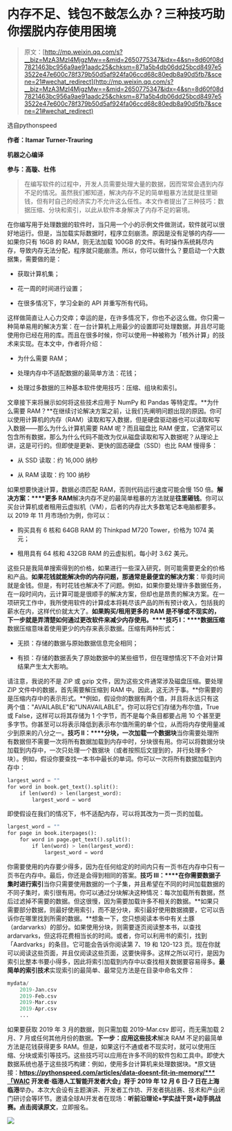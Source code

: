 # 内存不足、钱包不鼓怎么办？三种技巧助你摆脱内存使用困境

> 原文：[http://mp.weixin.qq.com/s?__biz=MzA3MzI4MjgzMw==&mid=2650775347&idx=4&sn=8d60f08d7821463bc956a9ae91aadc25&chksm=871a5b4db06dd25bcd8497e53522e47e600c78f379b50d5af924fa06ccd68c80edb8a90d5fb7&scene=21#wechat_redirect](http://mp.weixin.qq.com/s?__biz=MzA3MzI4MjgzMw==&mid=2650775347&idx=4&sn=8d60f08d7821463bc956a9ae91aadc25&chksm=871a5b4db06dd25bcd8497e53522e47e600c78f379b50d5af924fa06ccd68c80edb8a90d5fb7&scene=21#wechat_redirect)

选自pythonspeed

**作者：Itamar Turner-Trauring**

**机器之心编译**

**参与：高璇、杜伟**

> 在编写软件的过程中，开发人员需要处理大量的数据，因而常常会遇到内存不足的情况。虽然我们都知道，解决内存不足的简单粗暴方法就是往里砸钱，但有时自己的经济实力不允许这么任性。本文作者提出了三种技巧：数据压缩、分块和索引，以此从软件本身解决了内存不足的窘境。

在你编写用于处理数据的软件时，当只用一个小的示例文件做测试，软件就可以很好地运行。但是，当加载实际数据时，程序立刻崩溃。原因是没有足够的内存——如果你只有 16GB 的 RAM，则无法加载 100GB 的文件。有时操作系统耗尽内存，导致内存无法分配，程序就只能崩溃。所以，你可以做什么？要启动一个大数据集，需要做的是：

*   获取计算机集；

*   花一周的时间进行设置；

*   在很多情况下，学习全新的 API 并重写所有代码。

这样做简直让人心力交瘁；幸运的是，在许多情况下，你也不必这么做。你只需一种简单易用的解决方案：在一台计算机上用最少的设置即可处理数据，并且尽可能使用你已经在用的库。而且在很多时候，你可以使用一种被称为「核外计算」的技术来实现。在本文中，作者将介绍：

*   为什么需要 RAM；

*   处理内存中不适配数据的最简单方法：花钱；

*   处理过多数据的三种基本软件使用技巧：压缩、组块和索引。

文章接下来将展示如何将这些技术应用于 NumPy 和 Pandas 等特定库。**为什么需要 RAM？**在继续讨论解决方案之前，让我们先阐明问题出现的原因。你可以使用计算机的内存（RAM）读取和写入数据，但是硬盘驱动器也可以读取和写入数据——那么为什么计算机需要 RAM 呢？而且磁盘比 RAM 便宜，它通常可以包含所有数据，那么为什么代码不能改为仅从磁盘读取和写入数据呢？从理论上讲，这是可行的。但即使是更新、更快的固态硬盘（SSD）也比 RAM 慢得多：

*   从 SSD 读取：约 16,000 纳秒

*   从 RAM 读取：约 100 纳秒

如果想要快速计算，数据必须匹配 RAM，否则代码运行速度可能会慢 150 倍。**解决方案：****更多 RAM**解决内存不足的最简单粗暴的方法就是**往里砸钱**。你可以买台计算机或者租用云虚拟机（VM），后者的内存比大多数笔记本电脑都要多。以 2019 年 11 月市场价为例，你可以：

*   购买具有 6 核和 64GB RAM 的 Thinkpad M720 Tower，价格为 1074 美元；

*   租用具有 64 核和 432GB RAM 的云虚拟机，每小时 3.62 美元。

这些只是我简单搜索得到的价格，如果进行一些深入研究，则可能需要更全的价格和产品。**如果花钱就能解决你的内存问题，那通常是最便宜的解决方案**：毕竟时间就是金钱。但是，有时花钱也解决不了问题。例如，如果你要处理许多数据任务，在一段时间内，云计算可能是很顺手的解决方案，但却也是昂贵的解决方案。在一项研究工作中，我所使用软件的计算成本将耗尽该产品的所有预计收入，包括我的薪水在内，这样代价就太大了。**如果购买/租用更多的 RAM 是不够或不现实的，下一步就是弄清楚如何通过更改软件来减少内存使用。****技巧 I：****数据压缩**数据压缩意味着使用更少的内存来表示数据。压缩有两种形式：

*   无损：存储的数据与原始数据信息完全相同；

*   有损：存储的数据丢失了原始数据中的某些细节，但在理想情况下不会对计算结果产生太大影响。

请注意，我说的不是 ZIP 或 gzip 文件，因为这些文件通常涉及磁盘压缩。要处理 ZIP 文件中的数据，首先需要解压缩到 RAM 中。因此，这无济于事。**你需要的是压缩内存中的表示形式。**例如，假设你的数据有两个值，并且将永远只有这两个值："AVAILABLE"和"UNAVAILABLE"。你可以将它们存储为布尔值，True 或 False，这样可以将其存储为 1 个字节，而不是每个条目都要占用 10 个甚至更多字节。你甚至可以将表示降低到表示布尔值所需的单个位，从而将内存使用量减少到原来的八分之一。**技巧 II：****分块，一次加载一个数据块**当你需要处理所有数据但不需要一次将所有数据加载到内存中时，分块很有用。你可以将数据分块加载到内存中，一次只处理一个数据块（或者按照后文提到的，并行处理多个块）。例如，假设你要查找一本书中最长的单词。你可以一次将所有数据加载到内存中：

```py
largest_word = ""
for word in book.get_text().split():
    if len(word) > len(largest_word):
        largest_word = word
```

即使假设在我们的情况下，书不适配内存，可以将其改为一页一页的加载。

```py
largest_word = ""
for page in book.iterpages():
    for word in page.get_text().split():
        if len(word) > len(largest_word):
            largest_word = word
```

你需要使用的内存要少得多，因为在任何给定的时间内只有一页书在内存中只有一页书在内存中。最后，你还是会得到相同的答案。**技巧 III：****在你需要数据子集时进行索引**当你只需要使用数据的一个子集，并且希望在不同的时间加载数据的不同子集时，索引很有用。你可以通过分块解决这种情况：每次加载所有数据，然后过滤掉不需要的数据。但这很慢，因为需要加载许多不相关的数据。**如果只需要部分数据，则最好使用索引，而不是分块，索引最好使用数据摘要，它可以告诉你在哪里找到所需的数据。**想象一下，您只想阅读本书中有关土豚（ardarvarks）的部分。如果使用分块，则需要逐页阅读整本书，以查找 ardarvarks，但这将花费相当长的时间。或者，你可以利用书的索引，找到「Aardvarks」的条目。它可能会告诉你阅读第 7、19 和 120-123 页。现在你就可以阅读这些页面，并且仅阅读这些页面，这要快得多。这样之所以可行，是因为索引比整本书要小得多，因此将索引加载到内存中以查找相关数据要容易得多。**最简单的索引技术**实现索引的最简单、最常见方法是在目录中命名文件：

```py
mydata/
    2019-Jan.csv
    2019-Feb.csv
    2019-Mar.csv
    2019-Apr.csv
    ...
```

如果要获取 2019 年 3 月的数据，则只需加载 2019-Mar.csv 即可，而无需加载 2 月、7 月或任何其他月份的数据。**下一步：应用这些技术**解决 RAM 不足的最简单方法是花钱获得更多 RAM。但是，如果这行不通或者不现实时，就可以使用压缩、分块或索引等技巧。这些技巧可以应用在许多不同的软件包和工具中。即使大数据系统也基于这些技巧构建：例如，使用多台计算机来处理数据块。*原文链接：**https://pythonspeed.com/articles/data-doesnt-fit-in-memory/***「WAIC 开发者·临港人工智能开发者大会」**将于 **2019 年 12 月 6 日-7 日**在**上海临港**举办。本次大会设有主题演讲、开发者工作坊、开发者挑战赛、技术和产业闭门研讨会等环节。邀请全球AI开发者在现场：**听前沿理论+学实战干货+动手挑战赛。**点击**阅读原文**，立即报名。

![](../Images/bc8cab439ef37eb18d943eca72bb02f3.jpg)